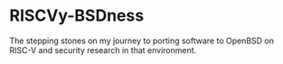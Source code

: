 # RISCVy-BSDness
The stepping stones on my journey to porting software to OpenBSD on RISC-V and security research in that environment.
